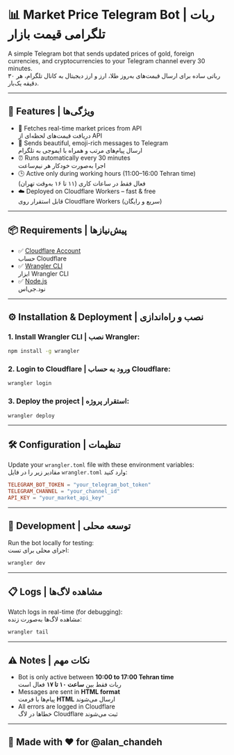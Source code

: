 # 📊 Market Price Telegram Bot | ربات تلگرامی قیمت بازار

A simple Telegram bot that sends updated prices of gold, foreign currencies, and cryptocurrencies to your Telegram channel every 30 minutes.  
رباتی ساده برای ارسال قیمت‌های به‌روز طلا، ارز و ارز دیجیتال به کانال تلگرام، هر ۳۰ دقیقه یک‌بار.

---

## 🚀 Features | ویژگی‌ها

- 🔄 Fetches real-time market prices from API  
  دریافت قیمت‌های لحظه‌ای از API  
- 📩 Sends beautiful, emoji-rich messages to Telegram  
  ارسال پیام‌های مرتب و همراه با ایموجی به تلگرام  
- ⏰ Runs automatically every 30 minutes  
  اجرا به‌صورت خودکار هر نیم‌ساعت  
- 🕒 Active only during working hours (11:00–16:00 Tehran time)  
  فعال فقط در ساعات کاری (۱۱ تا ۱۶ به‌وقت تهران)  
- ☁️ Deployed on Cloudflare Workers – fast & free  
  قابل استقرار روی Cloudflare Workers (سریع و رایگان)

---

## 📦 Requirements | پیش‌نیازها

- ✅ [Cloudflare Account](https://dash.cloudflare.com/)  
  حساب Cloudflare  
- ✅ [Wrangler CLI](https://developers.cloudflare.com/workers/wrangler/)  
  ابزار Wrangler CLI  
- ✅ [Node.js](https://nodejs.org/)  
  نود.جی‌اس

---

## ⚙️ Installation & Deployment | نصب و راه‌اندازی

### 1. Install Wrangler CLI | نصب Wrangler:
```bash
npm install -g wrangler
```

### 2. Login to Cloudflare | ورود به حساب Cloudflare:
```bash
wrangler login
```

### 3. Deploy the project | استقرار پروژه:
```bash
wrangler deploy
```

---

## 🛠 Configuration | تنظیمات

Update your `wrangler.toml` file with these environment variables:  
مقادیر زیر را در فایل `wrangler.toml` وارد کنید:

```toml
TELEGRAM_BOT_TOKEN = "your_telegram_bot_token"
TELEGRAM_CHANNEL = "your_channel_id"
API_KEY = "your_market_api_key"
```

---

## 🧪 Development | توسعه محلی

Run the bot locally for testing:  
اجرای محلی برای تست:

```bash
wrangler dev
```

---

## 📋 Logs | مشاهده لاگ‌ها

Watch logs in real-time (for debugging):  
مشاهده لاگ‌ها به‌صورت زنده:

```bash
wrangler tail
```

---

## ⚠️ Notes | نکات مهم

- Bot is only active between **10:00 to 17:00 Tehran time**  
  ربات فقط بین **ساعت ۱۰ تا ۱۷** فعال است  
- Messages are sent in **HTML format**  
  پیام‌ها با فرمت **HTML** ارسال می‌شوند  
- All errors are logged in Cloudflare  
  خطاها در لاگ Cloudflare ثبت می‌شوند

---

## 📢 Made with ❤️ for @alan_chandeh
